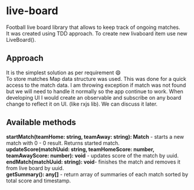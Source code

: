 # live-board
Football live board library that allows to keep track of ongoing matches.\
It was created using TDD approach.
To create new livaboard item use new LiveBoard().

## Approach
It is the simplest solution as per requirement :smile:\
To store matches Map data structure was used. This was done for a quick access to the match data. I am throwing exception if match was not found but we will need to handle it normally so the app continue to work.
When developing UI I would create an observable and subscribe on any board change to reflect it on UI. (like rxjs lib). We can discuss it later. 

## Available methods
**startMatch(teamHome: string, teamAway: string): Match** - starts a new match with 0 - 0 result. Returns started match.\
**updateScore(matchUuid: string, teamHomeScore: number, teamAwayScore: number): void** - updates score of the match by uuid. \
**endMatch(matchUuid: string): void**- finishes the match and removes it from live board by uuid.\
**getSummary(): any[]** - return array of summaries of each match sorted by total score and timestamp.
